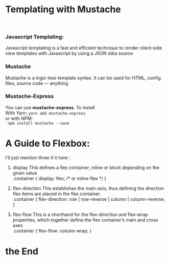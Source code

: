 # Templating with Mustache
<br>


 ### Javascript Templating: 
 Javascript templating is a fast and efficient technique to render client-side view templates with Javascript by using a JSON data source

 ### Mustache
 Mustache is a logic-less template syntax. It can be used for HTML, config files, source code — anything

 ### Mustache-Express
 You can use **mustache-express**.
 To install <br>
 With Yarn:
`yarn add mustache-express`<br>
or with NPM:<br>
` npm install mustache --save`


# A Guide to Flexbox:
I'll just mention three if it here :

1. display
This defines a flex container; inline or block depending on the given value<br>
.container {
  display: flex; /* or inline-flex */
}
2. flex-direction
This establishes the main-axis, thus defining the direction flex items are placed in the flex container.<br>
.container {
  flex-direction: row | row-reverse | column | column-reverse;
}

3. flex-flow
This is a shorthand for the flex-direction and flex-wrap properties, which together define the flex container’s main and cross axes<br>
.container {
  flex-flow: column wrap;
}

# the End